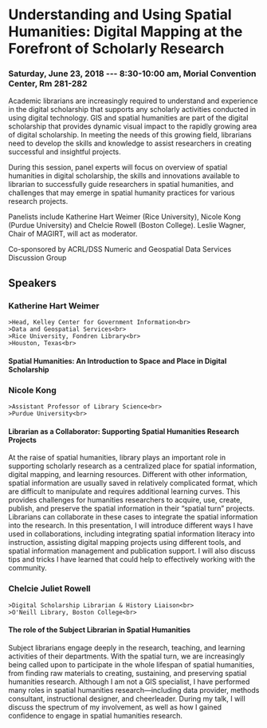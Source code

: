 # Understanding and Using Spatial Humanities: Digital Mapping at the Forefront of Scholarly Research

### Saturday, June 23, 2018 --- 8:30-10:00 am, Morial Convention Center, Rm 281-282

Academic librarians are increasingly required to understand and experience in the digital scholarship that supports any scholarly activities conducted in using digital technology. GIS and spatial humanities are part of the digital scholarship that provides dynamic visual impact to the rapidly growing area of digital scholarship.  In meeting the needs of this growing field, librarians need to develop the skills and knowledge to assist researchers in creating successful and insightful projects.  

During this session, panel experts will focus on overview of spatial humanities in digital scholarship, the skills and innovations available to librarian to successfully guide researchers in spatial humanities, and challenges that may emerge in spatial humanity practices for various research projects. 

Panelists include Katherine Hart Weimer (Rice University), Nicole Kong (Purdue University) and Chelcie Rowell (Boston College).  Leslie Wagner, Chair of MAGIRT, will act as moderator.  

Co-sponsored by ACRL/DSS Numeric and Geospatial Data Services Discussion Group


## Speakers

### Katherine Hart Weimer <br>
    >Head, Kelley Center for Government Information<br>
    >Data and Geospatial Services<br>
    >Rice University, Fondren Library<br>
    >Houston, Texas<br>
    
#### Spatial Humanities: An Introduction to Space and Place in Digital Scholarship 


 

### Nicole Kong<br>  
    >Assistant Professor of Library Science<br>
    >Purdue University<br>

#### Librarian as a Collaborator: Supporting Spatial Humanities Research Projects

At the raise of spatial humanities, library plays an important role in supporting scholarly research as a centralized place for spatial information, digital mapping, and learning resources. Different with other information, spatial information are usually saved in relatively complicated format, which are difficult to manipulate and requires additional learning curves. This provides challenges for humanities researchers to acquire, use, create, publish, and preserve the spatial information in their “spatial turn” projects. Librarians can collaborate in these cases to integrate the spatial information into the research. In this presentation, I will introduce different ways I have used in collaborations, including integrating spatial information literacy into instruction, assisting digital mapping projects using different tools, and spatial information management and publication support. I will also discuss tips and tricks I have learned that could help to effectively working with the community.    

### Chelcie Juliet Rowell<br>
    >Digital Scholarship Librarian & History Liaison<br>
    >O'Neill Library, Boston College<br>
    
#### The role of the Subject Librarian in Spatial Humanities

Subject librarians engage deeply in the research, teaching, and learning activities of their departments. With the spatial turn, we are increasingly being called upon to participate in the whole lifespan of spatial humanities, from finding raw materials to creating, sustaining, and preserving spatial humanities research. Although I am not a GIS specialist, I have performed many roles in spatial humanities research—including data provider, methods consultant, instructional designer, and cheerleader. During my talk, I will discuss the spectrum of my involvement, as well as how I gained confidence to engage in spatial humanities research.

